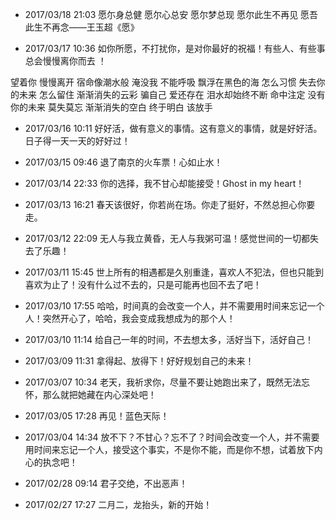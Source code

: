 
- 2017/03/18 21:03 愿尓身总健 愿尔心总安 愿尔梦总现 愿尔此生不再见 愿吾此生不再念——王玉超《愿》

- 2017/03/17 10:36 如你所愿，不打扰你，是对你最好的祝福！有些人、有些事 总会慢慢离你而去 ！

望着你 慢慢离开 宿命像潮水般
淹没我 不能呼吸 飘浮在黑色的海
怎么习惯 失去你的未来
怎么留住 渐渐消失的云彩
骗自己 爱还存在 泪水却始终不断
命中注定 没有你的未来
莫失莫忘 渐渐消失的空白
终于明白 该放手

- 2017/03/16 10:11 好好活，做有意义的事情。这有意义的事情，就是好好活。日子得一天一天的好好过！

- 2017/03/15 09:46 退了南京的火车票！心如止水！

- 2017/03/14 22:33 你的选择，我不甘心却能接受！Ghost in my heart！

- 2017/03/13 16:21 春天该很好，你若尚在场。你走了挺好，不然总担心你要走。

- 2017/03/12 22:09 无人与我立黄昏，无人与我粥可温！感觉世间的一切都失去了乐趣！

- 2017/03/11 15:45 世上所有的相遇都是久别重逢，喜欢人不犯法，但也只能到喜欢为止了！没有什么过不去的，只是可能再也回不去了吧！

- 2017/03/10 17:55 哈哈，时间真的会改变一个人，并不需要用时间来忘记一个人！突然开心了，哈哈，我会变成我想成为的那个人！

- 2017/03/10 11:14 给自己一年的时间，不去想太多，活好当下，活好自己！

- 2017/03/09 11:31 拿得起、放得下！好好规划自己的未来！

- 2017/03/07 10:34 老天，我祈求你，尽量不要让她跑出来了，既然无法忘怀，那么就把她藏在内心深处吧！

- 2017/03/05 17:28 再见！蓝色天际！

- 2017/03/04 14:34 放不下？不甘心？忘不了？时间会改变一个人，并不需要用时间来忘记一个人，接受这个事实，不是你不能，而是你不想，试着放下内心的执念吧！

- 2017/02/28 09:14 君子交绝，不出恶声！

- 2017/02/27 17:27 二月二，龙抬头，新的开始！